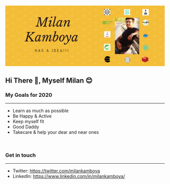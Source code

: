 ![Bad thing happens :)](images/mk.png?raw=true "Milan Got An Idea")

## Hi There 👋, Myself Milan 😊


### My Goals for 2020
-------------------
- Learn as much as possible
- Be Happy & Active
- Keep myself fit
- Good Daddy
- Takecare & help your dear and near ones
<br/>

### Get in touch
-------------------
- Twitter: https://twitter.com/milankamboya
- LinkedIn: https://www.linkedin.com/in/milankamboya/
